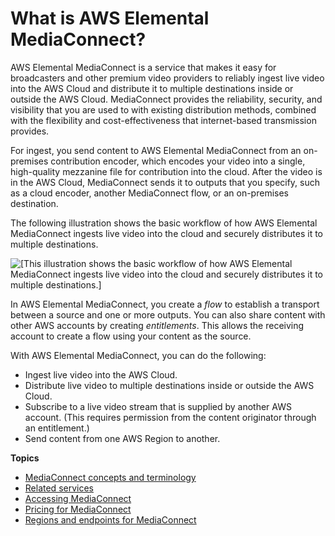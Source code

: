 # What is AWS Elemental MediaConnect?<a name="what-is"></a>

AWS Elemental MediaConnect is a service that makes it easy for broadcasters and other premium video providers to reliably ingest live video into the AWS Cloud and distribute it to multiple destinations inside or outside the AWS Cloud\. MediaConnect provides the reliability, security, and visibility that you are used to with existing distribution methods, combined with the flexibility and cost\-effectiveness that internet\-based transmission provides\.

For ingest, you send content to AWS Elemental MediaConnect from an on\-premises contribution encoder, which encodes your video into a single, high\-quality mezzanine file for contribution into the cloud\. After the video is in the AWS Cloud, MediaConnect sends it to outputs that you specify, such as a cloud encoder, another MediaConnect flow, or an on\-premises destination\.

The following illustration shows the basic workflow of how AWS Elemental MediaConnect ingests live video into the cloud and securely distributes it to multiple destinations\.

![\[This illustration shows the basic workflow of how AWS Elemental MediaConnect ingests live video into the cloud and securely distributes it to multiple destinations.\]](http://docs.aws.amazon.com/mediaconnect/latest/ug/)

In AWS Elemental MediaConnect, you create a *flow* to establish a transport between a source and one or more outputs\. You can also share content with other AWS accounts by creating *entitlements*\. This allows the receiving account to create a flow using your content as the source\.

With AWS Elemental MediaConnect, you can do the following:
+ Ingest live video into the AWS Cloud\.
+ Distribute live video to multiple destinations inside or outside the AWS Cloud\.
+ Subscribe to a live video stream that is supplied by another AWS account\. \(This requires permission from the content originator through an entitlement\.\)
+ Send content from one AWS Region to another\.

**Topics**
+ [MediaConnect concepts and terminology](what-is-concepts.md)
+ [Related services](what-is-related-services.md)
+ [Accessing MediaConnect](what-is-accessing.md)
+ [Pricing for MediaConnect](what-is-pricing.md)
+ [Regions and endpoints for MediaConnect](what-is-regions.md)